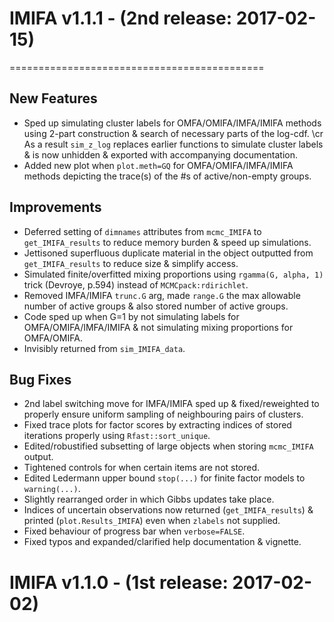 # IMIFA v1.1.1 - (__2nd release: 2017-02-15__)
============================================

## New Features
* Sped up simulating cluster labels for OMFA/OMIFA/IMFA/IMIFA methods using 2-part construction & search of necessary parts of the log-cdf. \cr As a result `sim_z_log` replaces earlier functions to simulate cluster labels & is now unhidden & exported with accompanying documentation.
* Added new plot when `plot.meth=GQ` for OMFA/OMIFA/IMFA/IMIFA methods depicting the trace(s) of the #s of active/non-empty groups.

## Improvements
* Deferred setting of `dimnames` attributes from `mcmc_IMIFA` to `get_IMIFA_results` to reduce memory burden & speed up simulations.
* Jettisoned superfluous duplicate material in the object outputted from `get_IMIFA_results` to reduce size & simplify access.
* Simulated finite/overfitted mixing proportions using `rgamma(G, alpha, 1)` trick (Devroye, p.594) instead of `MCMCpack:rdirichlet`.
* Removed IMFA/IMIFA `trunc.G` arg, made `range.G` the max allowable number of active groups & also stored number of active groups.
* Code sped up when G=1 by not simulating labels for OMFA/OMIFA/IMFA/IMIFA & not simulating mixing proportions for OMFA/OMIFA.
* Invisibly returned from `sim_IMIFA_data`.

## Bug Fixes 
* 2nd label switching move for IMFA/IMIFA sped up & fixed/reweighted to properly ensure uniform sampling of neighbouring pairs of clusters.
* Fixed trace plots for factor scores by extracting indices of stored iterations properly using `Rfast::sort_unique`. 
* Edited/robustified subsetting of large objects when storing `mcmc_IMIFA` output.
* Tightened controls for when certain items are not stored.
* Edited Ledermann upper bound `stop(...)` for finite factor models to `warning(...)`.
* Slightly rearranged order in which Gibbs updates take place.
* Indices of uncertain observations now returned (`get_IMIFA_results`) & printed (`plot.Results_IMIFA`) even when `zlabels` not supplied.
* Fixed behaviour of progress bar when `verbose=FALSE`.
* Fixed typos and expanded/clarified help documentation & vignette.

# IMIFA v1.1.0 - (__1st release: 2017-02-02__)
